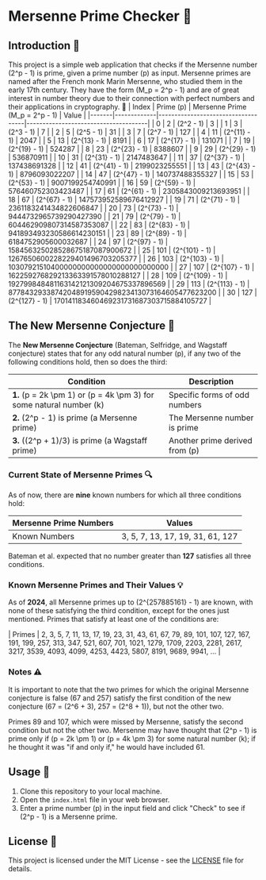# Mersenne Prime Checker 🌟
## Introduction 📖

This project is a simple web application that checks if the Mersenne number \(2^p - 1\) is prime, given a prime number \(p\) as input. Mersenne primes are named after the French monk Marin Mersenne, who studied them in the early 17th century. They have the form \(M_p = 2^p - 1\) and are of great interest in number theory due to their connection with perfect numbers and their applications in cryptography. 🔐
| Index | Prime \(p\) | Mersenne Prime \(M_p = 2^p - 1\) | Value                                |
|-------|-------------|------------------------------------|--------------------------------------|
| 0     | 2           | \(2^2 - 1\)                       | 3                                    |
| 1     | 3           | \(2^3 - 1\)                       | 7                                    |
| 2     | 5           | \(2^5 - 1\)                       | 31                                   |
| 3     | 7           | \(2^7 - 1\)                       | 127                                  |
| 4     | 11          | \(2^{11} - 1\)                    | 2047                                 |
| 5     | 13          | \(2^{13} - 1\)                    | 8191                                 |
| 6     | 17          | \(2^{17} - 1\)                    | 131071                               |
| 7     | 19          | \(2^{19} - 1\)                    | 524287                               |
| 8     | 23          | \(2^{23} - 1\)                    | 8388607                              |
| 9     | 29          | \(2^{29} - 1\)                    | 536870911                            |
| 10    | 31          | \(2^{31} - 1\)                    | 2147483647                          |
| 11    | 37          | \(2^{37} - 1\)                    | 137438691328                        |
| 12    | 41          | \(2^{41} - 1\)                    | 2199023255551                      |
| 13    | 43          | \(2^{43} - 1\)                    | 8796093022207                      |
| 14    | 47          | \(2^{47} - 1\)                    | 140737488355327                     |
| 15    | 53          | \(2^{53} - 1\)                    | 9007199254740991                    |
| 16    | 59          | \(2^{59} - 1\)                    | 576460752303423487                  |
| 17    | 61          | \(2^{61} - 1\)                    | 2305843009213693951                 |
| 18    | 67          | \(2^{67} - 1\)                    | 147573952589676412927               |
| 19    | 71          | \(2^{71} - 1\)                    | 2361183241434822606847              |
| 20    | 73          | \(2^{73} - 1\)                    | 9444732965739290427390              |
| 21    | 79          | \(2^{79} - 1\)                    | 604462909807314587353087               |
| 22    | 83          | \(2^{83} - 1\)                    | 941893493230586614230151                  |
| 23    | 89          | \(2^{89} - 1\)                    | 6184752905600032687                  |
| 24    | 97          | \(2^{97} - 1\)                    | 158456325028528675187087900672       |
| 25    | 101         | \(2^{101} - 1\)                   | 1267650600228229401496703205377      |
| 26    | 103         | \(2^{103} - 1\)                   | 10307921510400000000000000000000000000 |
| 27    | 107         | \(2^{107} - 1\)                   | 162259276829213363391578010288127    |
| 28    | 109         | \(2^{109} - 1\)                   | 192799848481163142121309204675337896569 |
| 29    | 113         | \(2^{113} - 1\)                   | 87784329338742048919590429823413073164605477623200 |
| 30    | 127         | \(2^{127} - 1\)                   | 170141183460469231731687303715884105727 |

## The New Mersenne Conjecture 🤔

The **New Mersenne Conjecture** (Bateman, Selfridge, and Wagstaff conjecture) states that for any odd natural number \(p\), if any two of the following conditions hold, then so does the third:

| Condition                                                                 | Description                               |
|---------------------------------------------------------------------------|-------------------------------------------|
| **1.** \(p = 2k \pm 1\) or \(p = 4k \pm 3\) for some natural number \(k\) | Specific forms of odd numbers             |
| **2.** \(2^p - 1\) is prime (a Mersenne prime)                          | The Mersenne number is prime              |
| **3.** \((2^p + 1)/3\) is prime (a Wagstaff prime)                      | Another prime derived from \(p\)          |

### Current State of Mersenne Primes 🔍

As of now, there are **nine** known numbers for which all three conditions hold:

| Mersenne Prime Numbers | Values  |
|------------------------|---------|
| Known Numbers          | 3, 5, 7, 13, 17, 19, 31, 61, 127 |

Bateman et al. expected that no number greater than **127** satisfies all three conditions. 

### Known Mersenne Primes and Their Values 💡

As of **2024**, all Mersenne primes up to \(2^{257885161} - 1\) are known, with none of these satisfying the third condition, except for the ones just mentioned. Primes that satisfy at least one of the conditions are:

| Primes        | 2, 3, 5, 7, 11, 13, 17, 19, 23, 31, 43, 61, 67, 79, 89, 101, 107, 127, 167, 191, 199, 257, 313, 347, 521, 607, 701, 1021, 1279, 1709, 2203, 2281, 2617, 3217, 3539, 4093, 4099, 4253, 4423, 5807, 8191, 9689, 9941, ...  |

### Notes ⚠️

It is important to note that the two primes for which the original Mersenne conjecture is false (67 and 257) satisfy the first condition of the new conjecture (67 = \(2^6 + 3\), 257 = \(2^8 + 1\)), but not the other two. 

Primes 89 and 107, which were missed by Mersenne, satisfy the second condition but not the other two. Mersenne may have thought that \(2^p - 1\) is prime only if \(p = 2k \pm 1\) or \(p = 4k \pm 3\) for some natural number \(k\); if he thought it was "if and only if," he would have included 61. 

## Usage 🚀

1. Clone this repository to your local machine.
2. Open the `index.html` file in your web browser.
3. Enter a prime number \(p\) in the input field and click "Check" to see if \(2^p - 1\) is a Mersenne prime.

## License 📝

This project is licensed under the MIT License - see the [LICENSE](LICENSE) file for details.
